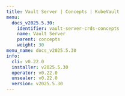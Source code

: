 ```yaml
---
title: Vault Server | Concepts | KubeVault
menu:
  docs_v2025.5.30:
    identifier: vault-server-crds-concepts
    name: Vault Server
    parent: concepts
    weight: 30
menu_name: docs_v2025.5.30
info:
  cli: v0.22.0
  installer: v2025.5.30
  operator: v0.22.0
  unsealer: v0.22.0
  version: v2025.5.30
---
```


